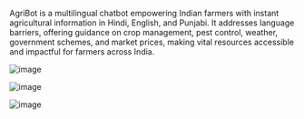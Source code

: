 AgriBot is a multilingual chatbot empowering Indian farmers with instant agricultural information in Hindi, English, and Punjabi. It addresses language barriers, offering guidance on crop management, pest control, weather, government schemes, and market prices, making vital resources accessible and impactful for farmers across India.

![image](https://github.com/user-attachments/assets/4b453880-8c4a-4c99-9af8-017dca43d0d5)

![image](https://github.com/user-attachments/assets/d1165652-a91f-4bc1-8351-7388cc298fd5)

![image](https://github.com/user-attachments/assets/a78d1e0c-6605-480b-8dda-cf230f3eabcb)



